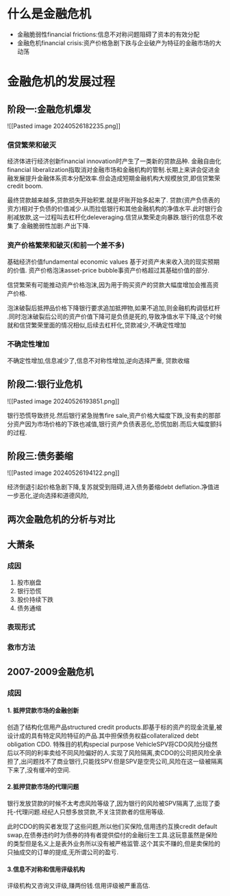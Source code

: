  
# 什么是金融危机

* 金融脆弱性financial frictions:信息不对称问题阻碍了资本的有效分配
* 金融危机financial crisis:资产价格急剧下跌与企业破产为特征的金融市场的大动荡

# 金融危机的发展过程

## 阶段一:金融危机爆发

![[Pasted image 20240526182235.png]]

### 信贷繁荣和破灭

经济体进行经济创新financial innovation时产生了一类新的贷款品种.
金融自由化financial liberalization指取消对金融市场和金融机构的管制.长期上来讲会促进金融发展提升金融体系资本分配效率.但会造成短期金融机构大规模放贷,即信贷繁荣credit boom.

最终贷款越来越多,贷款损失开始积累.就是坏账开始多起来了.  贷款(资产负债表的资方)相对于负债的价值减少.从而拉低银行和其他金融机构的净值水平.此时银行会削减放款,这一过程叫去杠杆化deleveraging.信贷从繁荣走向暴跌.银行的信息不收集了.金融脆弱性加剧.产出下降.

### 资产价格繁荣和破灭(和前一个差不多)

基础经济价值fundamental economic values 基于对资产未来收入流的现实预期的价值.
资产价格泡沫asset-price bubble事资产价格超过其基础价值的部分.

信贷繁荣有可能推动资产价格泡沫,因为用于购买资产的贷款大幅度增加会推高资产价格.

泡沫破裂后抵押品价格下降银行要求追加抵押物,如果不追加,则金融机构调低杠杆 .同时泡沫破裂后公司的资产价值下降可是负债是死的,导致净值水平下降,这个时候就和信贷繁荣里面的情况相似,后续去杠杆化,贷款减少,不确定性增加
  
### 不确定性增加

不确定性增加,信息减少了,信息不对称性增加,逆向选择严重, 贷款收缩

## 阶段二:银行业危机

![[Pasted image 20240526193851.png]]

银行恐慌导致挤兑.然后银行紧急抛售fire sale,资产价格大幅度下跌,没有卖的那部分资产因为市场价格的下跌也减值,银行资产负债表恶化,恐慌加剧.而后大幅度颤抖的过程.

## 阶段三:债务萎缩

![[Pasted image 20240526194122.png]]

经济倒退引起价格急剧下降,复苏就受到阻碍,进入债务萎缩debt deflation.净值进一步恶化,逆向选择和道德风险,

## 两次金融危机的分析与对比

## 大萧条

### 成因

1. 股市崩盘
2. 银行恐慌
3. 股价持续下跌
4. 债务通缩

### 表现形式

### 救市方法


## 2007-2009金融危机

### 成因

#### 1. 抵押贷款市场的金融创新

创造了结构化信用产品structured credit products.即基于标的资产的现金流量,被设计成的具有特定风险特征的产品.其中担保债务权益collateralized debt obligation CDO. 特殊目的机构special purpose VehicleSPV将CDO风险分级然后以不同的利率卖给不同风险偏好的人.实现了风险隔离,卖CDO的公司把风险全承担了,出问题找不了商业银行,只能找SPV.但是SPV是空壳公司,风险在这一级被隔离下来了,没有缓冲的空间.

#### 2.抵押贷款市场的代理问题

银行发放贷款的时候不太考虑风险等级了,因为银行的风险被SPV隔离了,出现了委托-代理问题.经纪人只想多放贷款,不关注贷款者的信用等级.

此时CDO的购买者发现了这些问题,所以他们买保险,信用违约互换credit default swap,在债券违约时为债券的持有者提供偿付的金融衍生工具.这玩意虽然是保险的类型但是名义上是表外业务所以没有被严格监管.这个其实不赚的,但是卖保险的只抽成交的订单的提成,无所谓公司的盈亏.

#### 3.信息不对称和信用评级机构

评级机构又咨询又评级,赚两份钱.信用评级被严重高估.